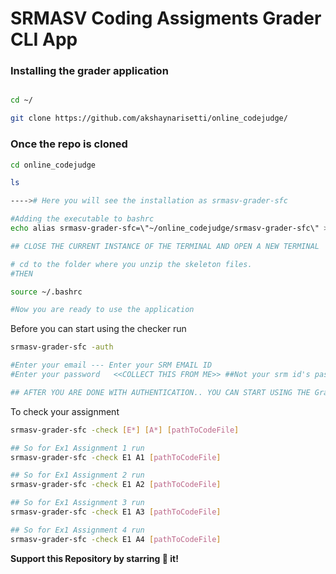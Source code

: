 # SRMASV Coding Assigments Grader CLI App

### **Installing the grader application**

```bash

cd ~/

git clone https://github.com/akshaynarisetti/online_codejudge/
```

### Once the repo is cloned

```bash
cd online_codejudge

ls

----># Here you will see the installation as srmasv-grader-sfc

#Adding the executable to bashrc
echo alias srmasv-grader-sfc=\"~/online_codejudge/srmasv-grader-sfc\" >> ~/.bashrc

## CLOSE THE CURRENT INSTANCE OF THE TERMINAL AND OPEN A NEW TERMINAL
```


```bash
# cd to the folder where you unzip the skeleton files.
#THEN

source ~/.bashrc

#Now you are ready to use the application
```

Before you can start using the checker run

```bash
srmasv-grader-sfc -auth

#Enter your email --- Enter your SRM EMAIL ID
#Enter your password   <<COLLECT THIS FROM ME>> ##Not your srm id's password

## AFTER YOU ARE DONE WITH AUTHENTICATION.. YOU CAN START USING THE Grader
```

To check your assignment

```bash
srmasv-grader-sfc -check [E*] [A*] [pathToCodeFile]

## So for Ex1 Assignment 1 run
srmasv-grader-sfc -check E1 A1 [pathToCodeFile]

## So for Ex1 Assignment 2 run
srmasv-grader-sfc -check E1 A2 [pathToCodeFile]

## So for Ex1 Assignment 3 run
srmasv-grader-sfc -check E1 A3 [pathToCodeFile]

## So for Ex1 Assignment 4 run
srmasv-grader-sfc -check E1 A4 [pathToCodeFile]
```
**Support this Repository by starring 🌟 it!**
